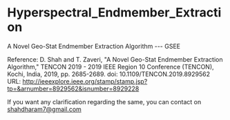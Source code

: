 # Hyperspectral_Endmember_Extraction
A Novel Geo-Stat Endmember Extraction Algorithm --- GSEE

Reference:
D. Shah and T. Zaveri, "A Novel Geo-Stat Endmember Extraction Algorithm," TENCON 2019 - 2019 IEEE Region 10 Conference (TENCON), Kochi, India, 2019, pp. 2685-2689.
doi: 10.1109/TENCON.2019.8929562
URL: http://ieeexplore.ieee.org/stamp/stamp.jsp?tp=&arnumber=8929562&isnumber=8929228

If you want any clarification regarding the same, you can contact on
shahdharam7@gmail.com
